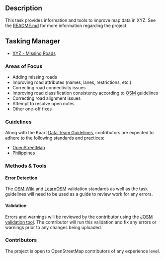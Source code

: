 ## Description
[//]: # (Enter a concise description of the issue )
This task provides information and tools to improve map data in XYZ. See the [README.md](https://github.com/KaartGroup/Philippines/README.md) for more information regarding the project.

## Tasking Manager
- [XYZ - Missing Roads](https://tasks.hotosm.org/project/XYZ/)

### Areas of Focus
* Adding missing roads
* Improving road attributes (names, lanes, restrictions, etc.)
* Correcting road connectivity issues
* Improving road classification consistency according to [OSM](https://wiki.openstreetmap.org/wiki/Key:highway) guidelines
* Correcting road alignment issues
* Attempt to resolve open notes
* Other one-off fixes

### Guidelines
Along with the Kaart [Data Team Guidelines](https://github.com/KaartGroup/Philippines/blob/master/KAART.md#data-team-guidelines
 "Guidelines"), contributors are expected to adhere to the following standards and practices:

 - [OpenStreetMap](http://wiki.openstreetmap.org/wiki/Highways "OSM")
 - [Philippines](http://wiki.openstreetmap.org/wiki/Philippines/Mapping_conventions "PH")

### Methods & Tools
#### Error Detection
The [OSM Wiki](http://wiki.openstreetmap.org/wiki/OSM_Tasking_Manager/Validating_data) and [LearnOSM](http://learnosm.org/en/coordination/review/) validation standards as well as the task guidelines will need to be used as a guide to review work for any errors. 
#### Validation
Errors and warnings will be reviewed by the contributor using the [JOSM validation tool](http://wiki.openstreetmap.org/wiki/JOSM/Validator). The contributor will run this validation and fix any errors or warnings prior to any changes being uploaded.

### Contributors
The project is open to OpenStreetMap contributors of any experience level.
